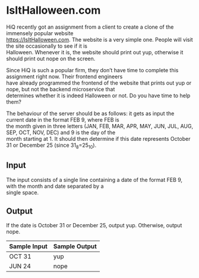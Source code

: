 # IsItHalloween.com

HiQ recently got an assignment from a client to create a clone of the immensely popular website\
https://IsItHalloween.com. The website is a very simple one. People will visit the site occasionally to see if it is\
Halloween. Whenever it is, the website should print out yup, otherwise it should print out nope on the screen.

Since HiQ is such a popular firm, they don’t have time to complete this assignment right now. Their frontend engineers\
have already programmed the frontend of the website that prints out yup or nope, but not the backend microservice that\
determines whether it is indeed Halloween or not. Do you have time to help them?

The behaviour of the server should be as follows: it gets as input the current date in the format FEB 9, where FEB is\
the month given in three letters (JAN, FEB, MAR, APR, MAY, JUN, JUL, AUG, SEP, OCT, NOV, DEC) and 9 is the day of the\
month starting at 1. It should then determine if this date represents October 31 or December 25 (since 31<sub>8</sub>=25<sub>10</sub>).

## Input

The input consists of a single line containing a date of the format FEB 9, with the month and date separated by a\
single space.

## Output

If the date is October 31 or December 25, output yup. Otherwise, output nope.

| Sample Input | Sample Output |
| ---          | ---           |
| OCT 31       | yup           |
| JUN 24       | nope          |